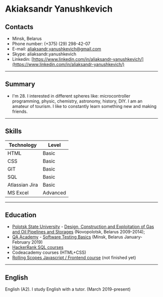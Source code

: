 # Akiaksandr Yanushkevich

## Contacts

- Minsk, Belarus
- Phone number: (+375) (29) 298-42-07
- E-mail: aliaksandr.yanushkevich@gmail.com
- Skype: aliaksandr.yanushkevich
- Linkedin: [https://www.linkedin.com/in/aliaksandr-yanushkevich/](https://www.linkedin.com/in/aliaksandr-yanushkevich/)

---

## Summary

- I'm 28. I interested in different spheres like: microcontroller programming, physic, chemistry, astronomy, history, DIY. I am an amateur of tourism. I like to constantly learn something new and making friends.

---

## Skills

| Technology     | Level    |
| -------------- | -------- |
| HTML           | Basic    |
| CSS            | Basic    |
| GIT            | Basic    |
| SQL            | Basic    |
| Atlassian Jira | Basic    |
| MS Excel       | Advanced |

---

## Education

- [Polotsk State University](https://www.psu.by/en/) - [Design, Construction and Exploitation of Gas and Oil Pipelines and Storages](https://www.psu.by/en/education/bachelor-studies/74-design-assembling-and-exploitation-of-gas-and-oil-pipelines-and-gas-and-oil-storages) (Novopolotsk, Belarus 2009-2014);
- [QA Academy](https://qa-academy.by/) - [Software Testing Basics](https://qa-academy.by/programmy-i-kursy/osnovy-testirovaniya-po-bazovyj-kurs/) (Minsk, Belarus January-February 2019)
- [HackerRank SQL courses](https://www.hackerrank.com/domains/sql)
- Codeacademy courses (HTML+CSS)
- [Rolling Scopes Javascript / Frontend course](https://rs.school/js/) (not finished yet)

---

## English

English (A2). I study English with a tutor. (March 2019-present)

